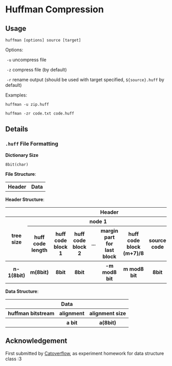 # Huffman Compression

## Usage

`huffman [options] source [target]`

Options:

​	`-u` uncompress file

​	`-z` compress file (by default)

​	`-r` rename output (should be used with target specified, `${source}.huff` by default)

Examples:

`huffman -u zip.huff`

`huffman -zr code.txt code.huff`

## Details

### `.huff` File Formatting

__Dictionary Size__

`8bit(char)`

__File Structure__:

<table>
    <th style="text-align:center">Header</th>
    <th style="text-align:center">Data</th>
</table>


__Header Structure__:

<table>
    <tr>
        <th colspan="11" style="text-align:center">Header</th>
    </tr>
    <tr>
        <th rowspan="2">tree size</th>
        <th colspan="7">node 1</th>
        <th rowspan="2">node 2</th>
        <th rowspan="2">...</th>
        <th rowspan="2">node n</th>
    </tr>
    <tr>
        <th>huff code length</th>
        <th>huff code block 1</th>
        <th>huff code block 2</th>
        <th>...</th>
        <th>margin part for last block</th>
        <th>huff code block (m+7)/8</th>
		<th>source code</th>
    </tr>
	<tr>
        <th>n-1(8bit)</th>
        <th>m(8bit)</th>
        <th>8bit</th>
        <th>8bit</th>
        <th></th>
        <th>-m mod8 bit</th>
        <th>m mod8 bit</th>
        <th>8bit</th>
        <th></th>
        <th></th>
        <th></th>
    </tr>
</table>


__Data Structure__:

<table>
    <tr>
    	<th colspan="3" style="text-align:center">Data</th>
    </tr>
    <tr>
        <th>huffman bitstream</th>
        <th>alignment</th>
        <th>alignment size</th>
    </tr>
    <tr>
        <th></th>
        <th>a bit</th>
        <th>a(8bit)</th>
    </tr>
</table>



## Acknowledgement

First submitted by [Catoverflow](https://github.com/catoverflow), as experiment homework for data structure class  :3
